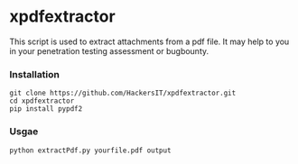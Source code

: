 # xpdfextractor
This script is used to extract attachments from a pdf file. It may help to you in your penetration testing assessment or bugbounty.

### Installation

```
git clone https://github.com/HackersIT/xpdfextractor.git
cd xpdfextractor
pip install pypdf2
```

### Usgae

```
python extractPdf.py yourfile.pdf output
```
